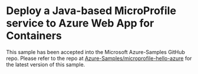 # Deploy a Java-based MicroProfile service to Azure Web App for Containers

This sample has been accepted into the Microsoft Azure-Samples GitHub repo. Please refer to the repo at [Azure-Samples/microprofile-hello-azure](https://github.com/Azure-Samples/microprofile-hello-azure) for the latest version of this sample.
